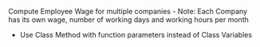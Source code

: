 Compute Employee Wage
for multiple companies - Note: Each Company has its own
wage, number of working days
and working hours per month
- Use Class Method with function
parameters instead of Class
Variables
